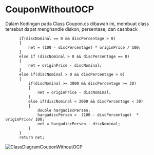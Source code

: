 # CouponWithoutOCP

Dalam Kodingan pada Class Coupon.cs dibawah ini, membuat class tersebut dapat menghandle diskon, persentase, dan cashback

          if(discNominal == 0 && discPercentage > 0)
          {
              net = (100 - discPercentage) * originPrice / 100;
          }
          else if (discNominal > 0 && discPercentage == 0)
          {
              net = originPrice - discNominal;
          }
          else if(discNominal > 0 && discPercentage > 0)
          {
              if(discNominal >= 3000 && discPercentage >= 30)
              {
                  net = originPrice - discNominal;
              }
              else if(discNominal < 3000 && discPercentage < 30)
              {
                  double hargadiscPersen;
                  hargadiscPersen =  (100 - discPercentage)  * originPrice/ 100;
                  net = hargadiscPersen - discNominal;
              }
          }
          return net;   
          
   ![ClassDiagramCouponWithoutOCP](https://user-images.githubusercontent.com/61864279/102340524-3a0f7500-3fc9-11eb-9493-ce9fca2ea5c3.png)

